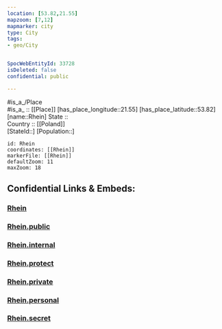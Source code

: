 ```yaml
---
location: [53.82,21.55] 
mapzoom: [7,12] 
mapmarker: city 
type: City
tags:
- geo/City


SpocWebEntityId: 33728
isDeleted: false
confidential: public

---
```

#is_a_/Place  
#is_a_ :: [[Place]] 
[has_place_longitude::21.55] 
[has_place_latitude::53.82] 
[name::Rhein] 
State ::  
Country :: [[Poland]]  
[StateId::] 
[Population::] 



```leaflet
id: Rhein
coordinates: [[Rhein]] 
markerFile: [[Rhein]] 
defaultZoom: 11 
maxZoom: 18
```


## Confidential Links & Embeds: 

### [Rhein](/_Standards/Earth/Continent/Europe/Europe~East/Poland/Provinces~Poland/Warmian-Masurian/City/Rhein.md) 

### [Rhein.public](/_public/Earth/Continent/Europe/Europe~East/Poland/Provinces~Poland/Warmian-Masurian/City/Rhein.public.md) 

### [Rhein.internal](/_internal/Earth/Continent/Europe/Europe~East/Poland/Provinces~Poland/Warmian-Masurian/City/Rhein.internal.md) 

### [Rhein.protect](/_protect/Earth/Continent/Europe/Europe~East/Poland/Provinces~Poland/Warmian-Masurian/City/Rhein.protect.md) 

### [Rhein.private](/_private/Earth/Continent/Europe/Europe~East/Poland/Provinces~Poland/Warmian-Masurian/City/Rhein.private.md) 

### [Rhein.personal](/_personal/Earth/Continent/Europe/Europe~East/Poland/Provinces~Poland/Warmian-Masurian/City/Rhein.personal.md) 

### [Rhein.secret](/_secret/Earth/Continent/Europe/Europe~East/Poland/Provinces~Poland/Warmian-Masurian/City/Rhein.secret.md)

